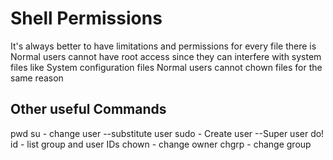# Shell Permissions
It's always better to have limitations and permissions for every file there is
Normal users cannot have root access since they can interfere with system files like System configuration files
Normal users cannot chown files for the same reason

## Other useful Commands
pwd
su  - change user --substitute user
sudo - Create user --Super user do!
id - list group and user IDs
chown - change owner
chgrp - change group
